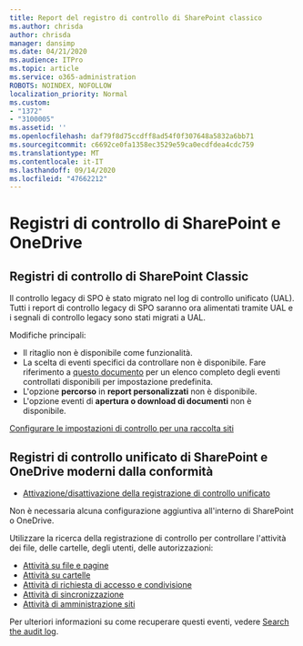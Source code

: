 ```yaml
---
title: Report del registro di controllo di SharePoint classico
ms.author: chrisda
author: chrisda
manager: dansimp
ms.date: 04/21/2020
ms.audience: ITPro
ms.topic: article
ms.service: o365-administration
ROBOTS: NOINDEX, NOFOLLOW
localization_priority: Normal
ms.custom:
- "1372"
- "3100005"
ms.assetid: ''
ms.openlocfilehash: daf79f8d75ccdff8ad54f0f307648a5832a6bb71
ms.sourcegitcommit: c6692ce0fa1358ec3529e59ca0ecdfdea4cdc759
ms.translationtype: MT
ms.contentlocale: it-IT
ms.lasthandoff: 09/14/2020
ms.locfileid: "47662212"
---
```

# <a name="sharepoint-and-onedrive-audit-logs"></a>Registri di controllo di SharePoint e OneDrive

## <a name="sharepoint-classic-audit-logs"></a>Registri di controllo di SharePoint Classic

Il controllo legacy di SPO è stato migrato nel log di controllo unificato (UAL). Tutti i report di controllo legacy di SPO saranno ora alimentati tramite UAL e i segnali di controllo legacy sono stati migrati a UAL.

Modifiche principali:

* Il ritaglio non è disponibile come funzionalità.
* La scelta di eventi specifici da controllare non è disponibile. Fare riferimento a [questo documento](https://docs.microsoft.com/microsoft-365/compliance/search-the-audit-log-in-security-and-compliance) per un elenco completo degli eventi controllati disponibili per impostazione predefinita.
* L'opzione **percorso** in **report personalizzati** non è disponibile.
* L'opzione eventi di **apertura o download di documenti** non è disponibile.

[Configurare le impostazioni di controllo per una raccolta siti](https://support.office.com/article/Configure-audit-settings-for-a-site-collection-A9920C97-38C0-44F2-8BCB-4CF1E2AE22D2)

## <a name="sharepoint-and-onedrive-modern-unified-audit-logs-from-compliance"></a>Registri di controllo unificato di SharePoint e OneDrive moderni dalla conformità

* [Attivazione/disattivazione della registrazione di controllo unificato](https://docs.microsoft.com/microsoft-365/compliance/turn-audit-log-search-on-or-off) 

Non è necessaria alcuna configurazione aggiuntiva all'interno di SharePoint o OneDrive.

Utilizzare la ricerca della registrazione di controllo per controllare l'attività dei file, delle cartelle, degli utenti, delle autorizzazioni:

* [Attività su file e pagine](https://docs.microsoft.com/microsoft-365/compliance/search-the-audit-log-in-security-and-compliance)
* [Attività su cartelle](https://docs.microsoft.com/microsoft-365/compliance/search-the-audit-log-in-security-and-compliance#folder-activities)
* [Attività di richiesta di accesso e condivisione](https://docs.microsoft.com/microsoft-365/compliance/search-the-audit-log-in-security-and-compliance#sharing-and-access-request-activities)
* [Attività di sincronizzazione](https://docs.microsoft.com/microsoft-365/compliance/search-the-audit-log-in-security-and-compliance#synchronization-activities)
* [Attività di amministrazione siti](https://docs.microsoft.com/microsoft-365/compliance/search-the-audit-log-in-security-and-compliance#site-administration-activities)

Per ulteriori informazioni su come recuperare questi eventi, vedere [Search the audit log](https://docs.microsoft.com/microsoft-365/compliance/search-the-audit-log-in-security-and-compliance#search-the-audit-log).
